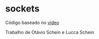 # sockets

Código baseado no [video](https://www.youtube.com/watch?v=3QiPPX-KeSc)

Trabalho de Otávio Schein e Lucca Schein
